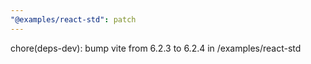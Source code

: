 ```yaml
---
"@examples/react-std": patch
---
```


chore(deps-dev): bump vite from 6.2.3 to 6.2.4 in /examples/react-std
